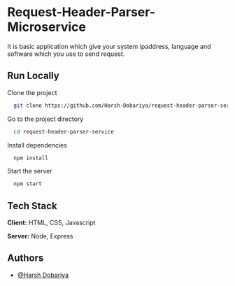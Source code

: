 # Request-Header-Parser-Microservice
It is basic application which give your system ipaddress, language and software which you use to send request.

## Run Locally

Clone the project

```bash
  git clone https://github.com/Harsh-Dobariya/request-header-parser-service.git
```

Go to the project directory

```bash
  cd request-header-parser-service
```

Install dependencies

```bash
  npm install
```

Start the server

```bash
  npm start
```

## Tech Stack

**Client:** HTML, CSS, Javascript

**Server:** Node, Express

## Authors

- [@Harsh Dobariya](https://github.com/Harsh-Dobariya)
